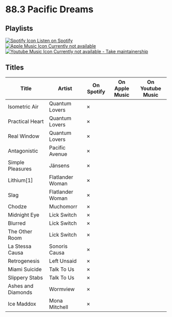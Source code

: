 # 88.3 Pacific Dreams

## Playlists

[![Spotify Icon](https://user-images.githubusercontent.com/6068259/95839470-57169600-0d43-11eb-89e3-6b80e7c64339.png "Listen on Spotify") Listen on Spotify](https://open.spotify.com/playlist/0CDorUfpgCuD4W6Bg9HR9l)  
[![Apple Music Icon](https://user-images.githubusercontent.com/6068259/95839328-2fbfc900-0d43-11eb-896b-78ba8d0f56da.png "Listen on Apple Music") Currently not available](https://github.com/MarauderXtreme/video-game-radiostation-playlists/fork)  
[![Youtube Music Icon](https://user-images.githubusercontent.com/6068259/95839482-5a118680-0d43-11eb-97f5-21338bca84df.png "Listen on Youtube Music") Currently not available - Take maintainership](https://github.com/MarauderXtreme/video-game-radiostation-playlists/fork)

## Titles

| Title              | Artist           | On Spotify | On Apple Music | On Youtube Music |
| ------------------ | ---------------- | ---------- | -------------- | ---------------- |
| Isometric Air      | Quantum Lovers   | ✗          |                |                  |
| Practical Heart    | Quantum Lovers   | ✗          |                |                  |
| Real Window        | Quantum Lovers   | ✗          |                |                  |
| Antagonistic       | Pacific Avenue   | ✗          |                |                  |
| Simple Pleasures   | Jänsens          | ✗          |                |                  |
| Lithium[1]         | Flatlander Woman | ✗          |                |                  |
| Slag               | Flatlander Woman | ✗          |                |                  |
| Chodze             | Muchomorr        | ✗          |                |                  |
| Midnight Eye       | Lick Switch      | ✗          |                |                  |
| Blurred            | Lick Switch      | ✗          |                |                  |
| The Other Room     | Lick Switch      | ✗          |                |                  |
| La Stessa Causa    | Sonoris Causa    | ✗          |                |                  |
| Retrogenesis       | Left Unsaid      | ✗          |                |                  |
| Miami Suicide      | Talk To Us       | ✗          |                |                  |
| Slippery Stabs     | Talk To Us       | ✗          |                |                  |
| Ashes and Diamonds | Wormview         | ✗          |                |                  |
| Ice Maddox         | Mona Mitchell    | ✗          |                |                  |
